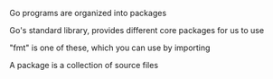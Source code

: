 
Go programs are organized into packages

Go's standard library, provides different core packages for us to use


"fmt" is one of these, which you can use by importing

A package is a collection of source files